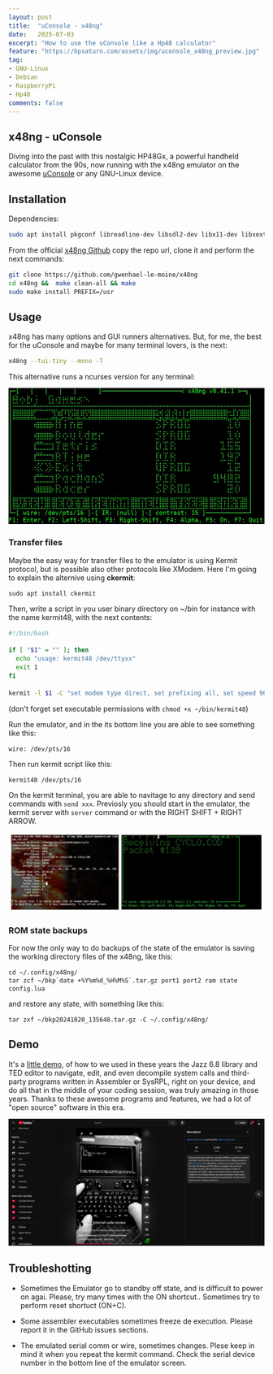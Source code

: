 ```yaml
---
layout: post
title:  "uConsole - x48ng"
date:   2025-07-03
excerpt: "How to use the uConsole like a Hp48 calculator"
feature: "https://hpsaturn.com/assets/img/uconsole_x48ng_preview.jpg"
tag:
- GNU-Linux
- Debian
- RaspberryPi
- Hp48
comments: false
---
```


## x48ng - uConsole

Diving into the past with this nostalgic HP48Gx, a powerful handheld calculator from the 90s, now running with the x48ng emulator on the awesome [uConsole](https://youtu.be/eDFSc6imKTk) or any GNU-Linux device.

## Installation

Dependencies:

```bash
sudo apt install pkgconf libreadline-dev libsdl2-dev libx11-dev libxext-dev liblua5.4-dev git build-essential
```

From the official [x48ng Github](https://github.com/gwenhael-le-moine/x48ng) copy the repo url, clone it and perform the next commands:

```bash
git clone https://github.com/gwenhael-le-moine/x48ng
cd x48ng &&  make clean-all && make
sudo make install PREFIX=/usr
```

## Usage

x48ng has many options and GUI runners alternatives. But, for me, the best for the uConsole and maybe for many terminal lovers, is the next:

```bash
x48ng --tui-tiny --mono -T
```

This alternative runs a ncurses version for any terminal:

![x48ng Filer Screenshot](/assets/img/uconsole_x48ng_filer.jpg)

### Transfer files

Maybe the easy way for transfer files to the emulator is using Kermit protocol, but is possible also other protocols like XModem. Here I'm going to explain the alternive using **ckermit**:

```shell
sudo apt install ckermit
```

Then, write a script in you user binary directory on ~/bin for instance with the name kermit48, with the next contents:

```bash
#!/bin/bash

if [ "$1" = "" ]; then
  echo "usage: kermit48 /dev/ttyxx"
  exit 1
fi

kermit -l $1 -C "set modem type direct, set prefixing all, set speed 9600, set carrier-watch off, set flow none, set parity none, set block 3"
```

(don't forget set executable permissions with `chmod +x ~/bin/kermit48`)

Run the emulator, and in the its bottom line you are able to see something like this:

```shell
wire: /dev/pts/16
```

Then run kermit script like this:

```shell
kermit48 /dev/pts/16
```

On the kermit terminal, you are able to navitage to any directory and send commands with `send xxx`. Previosly you should start in the emulator, the kermit server with `server` command or with the RIGHT SHIFT + RIGHT ARROW.

![x48ng uconsole kermit demo](/assets/img/uconsole_x48ng_kermit_demo.jpg)

### ROM state backups

For now the only way to do backups of the state of the emulator is saving the working directory files of the x48ng, like this:

```shell
cd ~/.config/x48ng/
tar zcf ~/bkp`date +%Y%m%d_%H%M%S`.tar.gz port1 port2 ram state config.lua
```

and restore any state, with something like this:

```shell
tar zxf ~/bkp20241020_135648.tar.gz -C ~/.config/x48ng/
```

## Demo

It's a [little demo](https://www.youtube.com/shorts/AzAMqLjMT-Q), of how to we used in these years the Jazz 6.8 library and TED editor to navigate, edit, and even decompile system calls and third-party programs written in Assembler or SysRPL, right on your device, and do all that in the middle of your coding session, was truly amazing in those years. Thanks to these awesome programs and features, we had a lot of "open source" software in this era.

[![x48ng uConsole Demo](/assets/img/uconsole_x48ng_video.jpg)](https://www.youtube.com/shorts/AzAMqLjMT-Q)

## Troubleshotting

- Sometimes the Emulator go to standby off state, and is difficult to power on agai. Please, try many times with the ON shortcut.. Sometimes try to perform reset shortuct (ON+C).

- Some assembler executables sometimes freeze de execution. Please report it in the GitHub issues sections.

- The emulated serial comm or wire, sometimes changes. Plese keep in mind it when you repeat the kermit command. Check the serial device number in the bottom line of the emulator screen.


